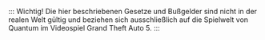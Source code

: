 ::: Wichtig!
Die hier beschriebenen Gesetze und Bußgelder sind nicht in der realen Welt gültig und beziehen sich ausschließlich auf die Spielwelt von Quantum im Videospiel Grand Theft Auto 5.
:::

